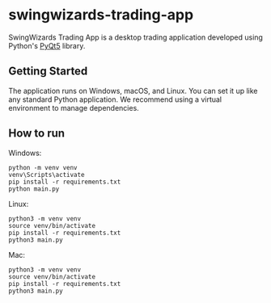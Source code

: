 # swingwizards-trading-app
SwingWizards Trading App is a desktop trading application developed using Python's [PyQt5](https://www.pythonguis.com/pyqt5) library.

## Getting Started
The application runs on Windows, macOS, and Linux. You can set it up like any standard Python application.
We recommend using a virtual environment to manage dependencies.

## How to run

 Windows:

   ```
  python -m venv venv
  venv\Scripts\activate
  pip install -r requirements.txt
  python main.py
  ```

  Linux: 

  ```
  python3 -m venv venv
  source venv/bin/activate
  pip install -r requirements.txt
  python3 main.py
  ```
  Mac:

   ```
   python3 -m venv venv
   source venv/bin/activate
   pip install -r requirements.txt
   python3 main.py
  ```

